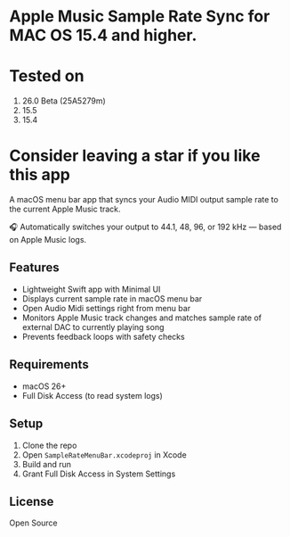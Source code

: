 # Apple Music Sample Rate Sync for MAC OS 15.4 and higher.



# Tested on 
1.  26.0 Beta (25A5279m)
2.  15.5
3.  15.4

# Consider leaving a star if you like this app

A macOS menu bar app that syncs your Audio MIDI output sample rate to the current Apple Music track.

🎧 Automatically switches your output to 44.1, 48, 96, or 192 kHz — based on Apple Music logs.

## Features

- Lightweight Swift app with Minimal UI
- Displays current sample rate in macOS menu bar
- Open Audio Midi settings right from menu bar
- Monitors Apple Music track changes and matches sample rate of external DAC to currently playing song
- Prevents feedback loops with safety checks

## Requirements

- macOS 26+
- Full Disk Access (to read system logs)

## Setup

1. Clone the repo
2. Open `SampleRateMenuBar.xcodeproj` in Xcode
3. Build and run
4. Grant Full Disk Access in System Settings


## License

Open Source
